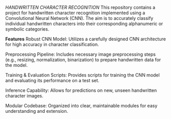 *HANDWRITTEN CHARACTER RECOGNITION*
This repository contains a project for handwritten character recognition implemented using a Convolutional Neural Network (CNN).
The aim is to accurately classify individual handwritten characters into their corresponding alphanumeric or symbolic categories.

**Features**
Robust CNN Model: Utilizes a carefully designed CNN architecture for high accuracy in character classification.

Preprocessing Pipeline: Includes necessary image preprocessing steps (e.g., resizing, normalization, binarization) to prepare handwritten data for the model.

Training & Evaluation Scripts: Provides scripts for training the CNN model and evaluating its performance on a test set.

Inference Capability: Allows for predictions on new, unseen handwritten character images.

Modular Codebase: Organized into clear, maintainable modules for easy understanding and extension.

